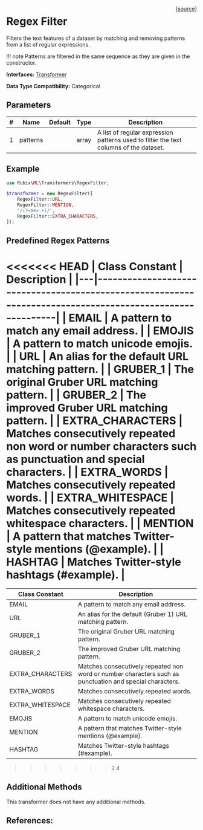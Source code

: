 <span style="float:right;"><a href="https://github.com/RubixML/ML/blob/master/src/Transformers/RegexFilter.php">[source]</a></span>

# Regex Filter
Filters the text features of a dataset by matching and removing patterns from a list of regular expressions.

!!! note
    Patterns are filtered in the same sequence as they are given in the constructor.

**Interfaces:** [Transformer](api.md#transformer)

**Data Type Compatibility:** Categorical

## Parameters
| # | Name | Default | Type | Description |
|---|---|---|---|---|
| 1 | patterns | | array | A list of regular expression patterns used to filter the text columns of the dataset. |

## Example
```php
use Rubix\ML\Transformers\RegexFilter;

$transformer = new RegexFilter([
    RegexFilter::URL,
    RegexFilter::MENTION,
    '/(?<me>.+)/',
    RegexFilter::EXTRA_CHARACTERS,
]);
```

## Predefined Regex Patterns
<<<<<<< HEAD
| Class Constant | Description                                                                                              |
|---|----------------------------------------------------------------------------------------------------------|
| EMAIL | A pattern to match any email address.                                                                    |
| EMOJIS | A pattern to match unicode emojis.                                                                       |
| URL | An alias for the default URL matching pattern.                                                           |
| GRUBER_1 | The original Gruber URL matching pattern.                                                                |
| GRUBER_2 | The improved Gruber URL matching pattern.                                                                |
| EXTRA_CHARACTERS | Matches consecutively repeated non word or number characters such as punctuation and special characters. |
| EXTRA_WORDS | Matches consecutively repeated words.                                                                    |
| EXTRA_WHITESPACE | Matches consecutively repeated whitespace characters.                                                    |
| MENTION | A pattern that matches Twitter-style mentions (@example).                                                |
| HASHTAG | Matches Twitter-style hashtags (#example).                                                               |
=======
| Class Constant | Description |
|---|---|
| EMAIL | A pattern to match any email address. |
| URL | An alias for the default (Gruber 1) URL matching pattern. |
| GRUBER_1 | The original Gruber URL matching pattern. |
| GRUBER_2 | The improved Gruber URL matching pattern. |
| EXTRA_CHARACTERS | Matches consecutively repeated non word or number characters such as punctuation and special characters. |
| EXTRA_WORDS | Matches consecutively repeated words. |
| EXTRA_WHITESPACE | Matches consecutively repeated whitespace characters. |
| EMOJIS | A pattern to match unicode emojis. |
| MENTION | A pattern that matches Twitter-style mentions (@example). |
| HASHTAG | Matches Twitter-style hashtags (#example). |
>>>>>>> 2.4

## Additional Methods
This transformer does not have any additional methods.

## References:
[^1]: J. Gruber. (2009). A Liberal, Accurate Regex Pattern for Matching URLs.
[^2]: J. Gruber. (2010). An Improved Liberal, Accurate Regex Pattern for Matching URLs.
